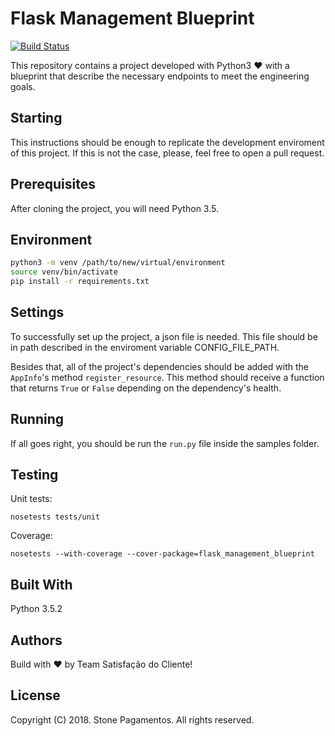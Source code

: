 # Flask Management Blueprint

[![Build Status](https://travis-ci.org/stone-payments/flask-management-blueprint.svg?branch=master)](https://travis-ci.org/stone-payments/flask-management-blueprint)

This repository contains a project developed with Python3 :heart: with a blueprint that describe the necessary endpoints to meet the engineering goals.

## Starting

This instructions should be enough to replicate the development enviroment of this project. If this is not the case, please, feel free to open a pull request.

## Prerequisites

After cloning the project, you will need Python 3.5.

## Environment

```bash
python3 -m venv /path/to/new/virtual/environment
source venv/bin/activate
pip install -r requirements.txt
```

## Settings

To successfully set up the project, a json file is needed. This file should be in path described in the enviroment variable CONFIG_FILE_PATH.

Besides that, all of the project's dependencies should be added with the `AppInfo`'s method `register_resource`. This method should receive a function that returns `True` or `False` depending on the dependency's health.

## Running

If all goes right, you should be run the `run.py` file inside the samples folder.

## Testing

Unit tests:

`nosetests tests/unit`

Coverage:

`nosetests --with-coverage --cover-package=flask_management_blueprint`

## Built With

Python 3.5.2

## Authors

Build with :heart: by Team Satisfação do Cliente!

## License

Copyright (C) 2018. Stone Pagamentos. All rights reserved.
